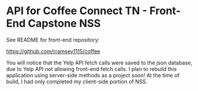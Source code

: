 API for Coffee Connect TN - Front-End Capstone NSS
==============================
See README for front-end repository:

https://github.com/rramsey1115/coffee


You will notice that the Yelp API fetch calls were saved to the json database, due to Yelp API not allowing front-end fetch calls. 
I plan to rebuild this application using server-side methods as a project soon! At the time of build, I had only completed my client-side portion of NSS.
